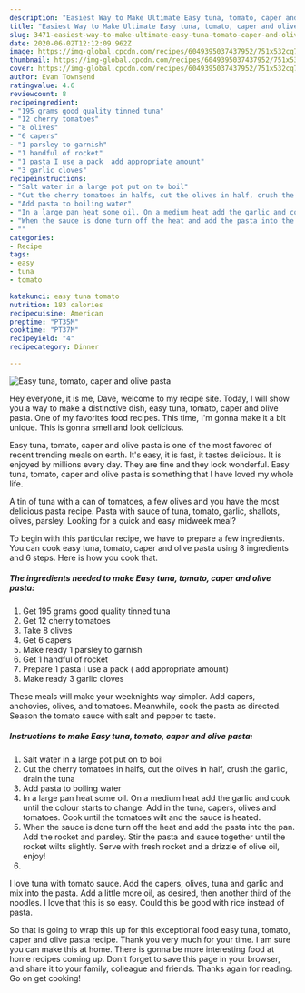 ```yaml
---
description: "Easiest Way to Make Ultimate Easy tuna, tomato, caper and olive pasta"
title: "Easiest Way to Make Ultimate Easy tuna, tomato, caper and olive pasta"
slug: 3471-easiest-way-to-make-ultimate-easy-tuna-tomato-caper-and-olive-pasta
date: 2020-06-02T12:12:09.962Z
image: https://img-global.cpcdn.com/recipes/6049395037437952/751x532cq70/easy-tuna-tomato-caper-and-olive-pasta-recipe-main-photo.jpg
thumbnail: https://img-global.cpcdn.com/recipes/6049395037437952/751x532cq70/easy-tuna-tomato-caper-and-olive-pasta-recipe-main-photo.jpg
cover: https://img-global.cpcdn.com/recipes/6049395037437952/751x532cq70/easy-tuna-tomato-caper-and-olive-pasta-recipe-main-photo.jpg
author: Evan Townsend
ratingvalue: 4.6
reviewcount: 8
recipeingredient:
- "195 grams good quality tinned tuna"
- "12 cherry tomatoes"
- "8 olives"
- "6 capers"
- "1 parsley to garnish"
- "1 handful of rocket"
- "1 pasta I use a pack  add appropriate amount"
- "3 garlic cloves"
recipeinstructions:
- "Salt water in a large pot put on to boil"
- "Cut the cherry tomatoes in halfs, cut the olives in half, crush the garlic, drain the tuna"
- "Add pasta to boiling water"
- "In a large pan heat some oil. On a medium heat add the garlic and cook until the colour starts to change. Add in the tuna, capers, olives and tomatoes. Cook until the tomatoes wilt and the sauce is heated."
- "When the sauce is done turn off the heat and add the pasta into the pan.  Add the rocket and parsley. Stir the pasta and sauce together until the rocket wilts slightly. Serve with fresh rocket and a drizzle of olive oil, enjoy!"
- ""
categories:
- Recipe
tags:
- easy
- tuna
- tomato

katakunci: easy tuna tomato 
nutrition: 183 calories
recipecuisine: American
preptime: "PT35M"
cooktime: "PT37M"
recipeyield: "4"
recipecategory: Dinner

---
```



![Easy tuna, tomato, caper and olive pasta](https://img-global.cpcdn.com/recipes/6049395037437952/751x532cq70/easy-tuna-tomato-caper-and-olive-pasta-recipe-main-photo.jpg)

Hey everyone, it is me, Dave, welcome to my recipe site. Today, I will show you a way to make a distinctive dish, easy tuna, tomato, caper and olive pasta. One of my favorites food recipes. This time, I'm gonna make it a bit unique. This is gonna smell and look delicious.

Easy tuna, tomato, caper and olive pasta is one of the most favored of recent trending meals on earth. It's easy, it is fast, it tastes delicious. It is enjoyed by millions every day. They are fine and they look wonderful. Easy tuna, tomato, caper and olive pasta is something that I have loved my whole life.

A tin of tuna with a can of tomatoes, a few olives and you have the most delicious pasta recipe. Pasta with sauce of tuna, tomato, garlic, shallots, olives, parsley. Looking for a quick and easy midweek meal?


To begin with this particular recipe, we have to prepare a few ingredients. You can cook easy tuna, tomato, caper and olive pasta using 8 ingredients and 6 steps. Here is how you cook that.

<!--inarticleads1-->

##### The ingredients needed to make Easy tuna, tomato, caper and olive pasta:

1. Get 195 grams good quality tinned tuna
1. Get 12 cherry tomatoes
1. Take 8 olives
1. Get 6 capers
1. Make ready 1 parsley to garnish
1. Get 1 handful of rocket
1. Prepare 1 pasta I use a pack ( add appropriate amount)
1. Make ready 3 garlic cloves


These meals will make your weeknights way simpler. Add capers, anchovies, olives, and tomatoes. Meanwhile, cook the pasta as directed. Season the tomato sauce with salt and pepper to taste. 

<!--inarticleads2-->

##### Instructions to make Easy tuna, tomato, caper and olive pasta:

1. Salt water in a large pot put on to boil
1. Cut the cherry tomatoes in halfs, cut the olives in half, crush the garlic, drain the tuna
1. Add pasta to boiling water
1. In a large pan heat some oil. On a medium heat add the garlic and cook until the colour starts to change. Add in the tuna, capers, olives and tomatoes. Cook until the tomatoes wilt and the sauce is heated.
1. When the sauce is done turn off the heat and add the pasta into the pan.  Add the rocket and parsley. Stir the pasta and sauce together until the rocket wilts slightly. Serve with fresh rocket and a drizzle of olive oil, enjoy!
1. 


I love tuna with tomato sauce. Add the capers, olives, tuna and garlic and mix into the pasta. Add a little more oil, as desired, then another third of the noodles. I love that this is so easy. Could this be good with rice instead of pasta. 

So that is going to wrap this up for this exceptional food easy tuna, tomato, caper and olive pasta recipe. Thank you very much for your time. I am sure you can make this at home. There is gonna be more interesting food at home recipes coming up. Don't forget to save this page in your browser, and share it to your family, colleague and friends. Thanks again for reading. Go on get cooking!
